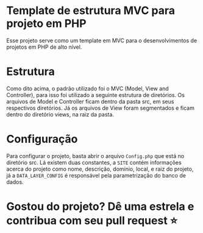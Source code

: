 # Template de estrutura MVC para projeto em PHP
Esse projeto serve como um template em MVC para o desenvolvimentos de projetos em PHP de alto nível.

# Estrutura
Como dito acima, o padrão utilizado foi o MVC (Model, View and Controller), para isso foi utilizado a seguinte estrutura de diretórios. Os arquivos de Model e Controller ficam dentro da pasta src, em seus respectivos diretórios. Já os arquivos de View foram segmentados e ficam dentro do diretório views, na raiz da pasta.

# Configuração
Para configurar o projeto, basta abrir o arquivo ``Config.php`` que está no diretório src. Lá existem duas constantes, a ``SITE`` contém informações acerca do projeto como nome, descrição, domínio, local, e raiz do projeto, já a ``DATA_LAYER_CONFIG`` é responsável pela parametrização do banco de dados.

# Gostou do projeto? Dê uma estrela e contribua com seu pull request ⭐
